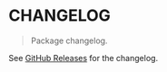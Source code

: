 # CHANGELOG

> Package changelog.

See [GitHub Releases](https://github.com/stdlib-js/string-base-lowercase/releases) for the changelog.